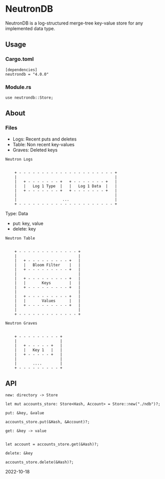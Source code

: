# NeutronDB

NeutronDB is a log-structured merge-tree key-value store for any implemented data type.

## Usage

### Cargo.toml

```text
[dependencies]
neutrondb = "4.0.0"
```

### Module.rs

```text
use neutrondb::Store;
```

## About

### Files

- Logs: Recent puts and deletes
- Table: Non recent key-values
- Graves: Deleted keys

`Neutron Logs`

```text

    + - - - - - - - - - - - - - - - - - - - - - +
    |                                           |
    |   + - - - - - - - +   + - - - - - - - +   |
    |   |   Log 1 Type  |   |   Log 1 Data  |   |
    |   + - - - - - - - +   + - - - - - - - +   |
    |                                           |
    |                    ...                    |   
    + - - - - - - - - - - - - - - - - - - - - - +

```

Type: Data

- put: key, value
- delete: key

`Neutron Table`

```text

    + - - - - - - - - - - - - - +
    |                           |
    |   + - - - - - - - - - +   |
    |   |   Bloom Filter    |   |
    |   + - - - - - - - - - +   |
    |                           |
    |   + - - - - - - - - - +   |
    |   |       Keys        |   |
    |   + - - - - - - - - - +   |
    |                           |
    |   + - - - - - - - - - +   |
    |   |       Values      |   |
    |   + - - - - - - - - - +   |
    |                           |
    + - - - - - - - - - - - - - +

```

`Neutron Graves`

```text

    + - - - - - - - - - +
    |                   |
    |   + - - - - - +   |
    |   |   Key 1   |   |
    |   + - - - - - +   |
    |                   |
    |       ....        |
    + - - - - - - - - - +

```

## API

`new: directory -> Store`

```text
let mut accounts_store: Store<Hash, Account> = Store::new("./ndb")?;
```

`put: &key, &value`

```text
accounts_store.put(&Hash, &Account)?;
```

`get: &key -> value`

```text

let account = accounts_store.get(&Hash)?;

```

`delete: &key`

```text
accounts_store.delete(&Hash)?;
```

2022-10-18
